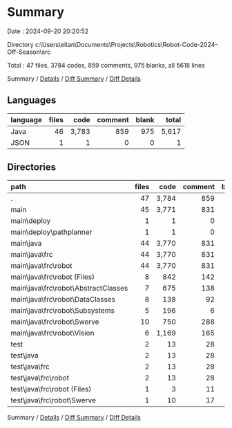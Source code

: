 # Summary

Date : 2024-09-20 20:20:52

Directory c:\\Users\\eitan\\Documents\\Projects\\Robotics\\Robot-Code-2024-Off-Season\\src

Total : 47 files, 3784 codes, 859 comments, 975 blanks, all 5618 lines

Summary / [Details](details.md) / [Diff Summary](diff.md) / [Diff Details](diff-details.md)

## Languages

| language | files |  code | comment | blank | total |
|:---------|------:|------:|--------:|------:|------:|
| Java     |    46 | 3,783 |     859 |   975 | 5,617 |
| JSON     |     1 |     1 |       0 |     0 |     1 |

## Directories

| path                                    | files |  code | comment | blank | total |
|:----------------------------------------|------:|------:|--------:|------:|------:|
| .                                       |    47 | 3,784 |     859 |   975 | 5,618 |
| main                                    |    45 | 3,771 |     831 |   968 | 5,570 |
| main\\deploy                            |     1 |     1 |       0 |     0 |     1 |
| main\\deploy\\pathplanner               |     1 |     1 |       0 |     0 |     1 |
| main\\java                              |    44 | 3,770 |     831 |   968 | 5,569 |
| main\\java\\frc                         |    44 | 3,770 |     831 |   968 | 5,569 |
| main\\java\\frc\\robot                  |    44 | 3,770 |     831 |   968 | 5,569 |
| main\\java\\frc\\robot (Files)          |     8 |   842 |     142 |   210 | 1,194 |
| main\\java\\frc\\robot\\AbstractClasses |     7 |   675 |     138 |   175 |   988 |
| main\\java\\frc\\robot\\DataClasses     |     8 |   138 |      92 |    64 |   294 |
| main\\java\\frc\\robot\\Subsystems      |     5 |   196 |       6 |    46 |   248 |
| main\\java\\frc\\robot\\Swerve          |    10 |   750 |     288 |   172 | 1,210 |
| main\\java\\frc\\robot\\Vision          |     6 | 1,169 |     165 |   301 | 1,635 |
| test                                    |     2 |    13 |      28 |     7 |    48 |
| test\\java                              |     2 |    13 |      28 |     7 |    48 |
| test\\java\\frc                         |     2 |    13 |      28 |     7 |    48 |
| test\\java\\frc\\robot                  |     2 |    13 |      28 |     7 |    48 |
| test\\java\\frc\\robot (Files)          |     1 |     3 |      11 |     2 |    16 |
| test\\java\\frc\\robot\\Swerve          |     1 |    10 |      17 |     5 |    32 |

Summary / [Details](details.md) / [Diff Summary](diff.md) / [Diff Details](diff-details.md)
